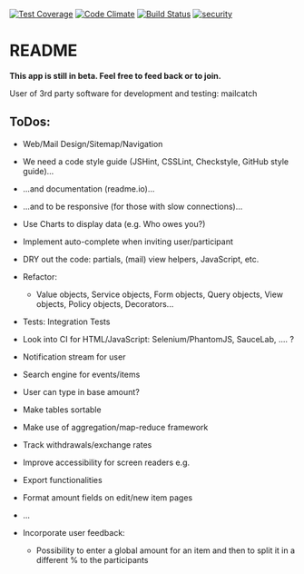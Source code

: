 [![Test Coverage](https://codeclimate.com/github/Elyasin/Come-Malaka-Expenses/badges/coverage.svg)](https://codeclimate.com/github/Elyasin/Come-Malaka-Expenses) [![Code Climate](https://codeclimate.com/github/Elyasin/Come-Malaka-Expenses/badges/gpa.svg)](https://codeclimate.com/github/Elyasin/Come-Malaka-Expenses) [![Build Status](https://travis-ci.org/Elyasin/Come-Malaka-Expenses.svg?branch=master)](https://travis-ci.org/Elyasin/Come-Malaka-Expenses) [![security](https://hakiri.io/github/Elyasin/Come-Malaka-Expenses/master.svg)](https://hakiri.io/github/Elyasin/Come-Malaka-Expenses/master)

# README

**This app is still in beta. Feel free to feed back or to join.**

User of 3rd party software for development and testing: mailcatch

## ToDos:

 * Web/Mail Design/Sitemap/Navigation

 * We need a code style guide (JSHint, CSSLint, Checkstyle, GitHub style guide)...

 * ...and documentation (readme.io)...

 * ...and to be responsive (for those with slow connections)...

 * Use Charts to display data (e.g. Who owes you?)

 * Implement auto-complete when inviting user/participant

 * DRY out the code: partials, (mail) view helpers, JavaScript, etc.

 * Refactor:
 	* Value objects, Service objects, Form objects, Query objects, View objects, Policy objects, Decorators...

 * Tests: Integration Tests

 * Look into CI for HTML/JavaScript: Selenium/PhantomJS, SauceLab, .... ?

 * Notification stream for user

 * Search engine for events/items

 * User can type in base amount?

 * Make tables sortable

 * Make use of aggregation/map-reduce framework

 * Track withdrawals/exchange rates

 * Improve accessibility for screen readers e.g.

 * Export functionalities

 * Format amount fields on edit/new item pages

 * ...

 * Incorporate user feedback:
 	* Possibility to enter a global amount for an item and then to split it in a different % to the participants
